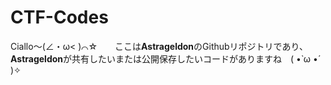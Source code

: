 # CTF-Codes
Ciallo～(∠・ω< )⌒☆　　ここは**Astrageldon**のGithubリポジトリであり、**Astrageldon**が共有したいまたは公開保存したいコードがありますね　( •̀ ω •́ )✧